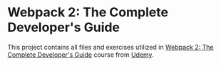# Webpack 2: The Complete Developer's Guide

This project contains all files and exercises utilized in [Webpack 2: The Complete Developer's Guide](https://www.udemy.com/webpack-2-the-complete-developers-guide/) course from [Udemy](https://www.udemy.com/).
